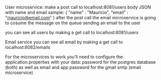 User microservice:
make a post call to localhost:8081/users
body JSON with name and email 
sample:
{
  "name" : "Mauricio",
  "email" : "mauricio@email.com"
}
after the post call the email microservice is going to cosume the message on the queue sending an email to the user

you can see all users by making a get call to localhost:8081/users 

Email service 
you can see all email by making a get call to localhost:8082/emails

For the microservices to work you'll need to configure the application.properties with your data: password for the postgres database (both) as well as email and app password for the gmail smtp (email microservice)
